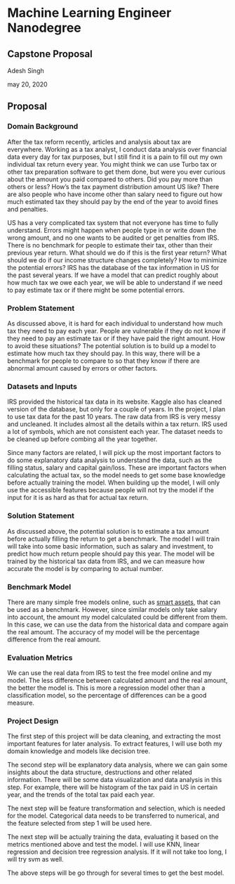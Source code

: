 # Machine Learning Engineer Nanodegree
## Capstone Proposal
Adesh Singh

may 20, 2020

## Proposal

### Domain Background
After the tax reform recently, articles and analysis about tax are everywhere. Working as a tax analyst, I conduct data analysis over financial data every day for tax purposes, but I still find it is a pain to fill out my own individual tax return every year. You might think we can use Turbo tax or other tax preparation software to get them done, but were you ever curious about the amount you paid compared to others. Did you pay more than others or less? How’s the tax payment distribution amount US like? There are also people who have income other than salary need to figure out how much estimated tax they should pay by the end of the year to avoid fines and penalties. 

US has a very complicated tax system that not everyone has time to fully understand. Errors might happen when people type in or write down the wrong amount, and no one wants to be audited or get penalties from IRS. There is no benchmark for people to estimate their tax, other than their previous year return. What should we do if this is the first year return? What should we do if our income structure changes completely? How to minimize the potential errors? IRS has the database of the tax information in US for the past several years. If we have a model that can predict roughly about how much tax we owe each year, we will be able to understand if we need to pay estimate tax or if there might be some potential errors. 

### Problem Statement
As discussed above, it is hard for each individual to understand how much tax they need to pay each year. People are vulnerable if they do not know if they need to pay an estimate tax or if they have paid the right amount. How to avoid these situations? The potential solution is to build up a model to estimate how much tax they should pay. In this way, there will be a benchmark for people to compare to so that they know if there are abnormal amount caused by errors or other factors.

### Datasets and Inputs
IRS provided the historical tax data in its website. Kaggle also has cleaned version of the database, but only for a couple of years. In the project, I plan to use tax data for the past 10 years. The raw data from IRS is very messy and uncleaned. It includes almost all the details within a tax return. IRS used a lot of symbols, which are not consistent each year. The dataset needs to be cleaned up before combing all the year together.

Since many factors are related, I will pick up the most important factors to do some explanatory data analysis to understand the data, such as the filling status, salary and capital gain/loss. These are important factors when calculating the actual tax, so the model needs to get some base knowledge before actually training the model. When building up the model, I will only use the accessible features because people will not try the model if the input for it is as hard as that for actual tax return.

### Solution Statement
As discussed above, the potential solution is to estimate a tax amount before actually filling the return to get a benchmark. The model I will train will take into some basic information, such as salary and investment, to predict how much return people should pay this year. The model will be trained by the historical tax data from IRS, and we can measure how accurate the model is by comparing to actual number.

### Benchmark Model
There are many simple free models online, such as [smart assets]( https://smartasset.com/taxes/income-taxes), that can be used as a benchmark. However, since similar models only take salary into account, the amount my model calculated could be different from them. In this case, we can use the data from the historical data and compare again the real amount. The accuracy of my model will be the percentage difference from the real amount. 

### Evaluation Metrics
We can use the real data from IRS to test the free model online and my model. The less difference between calculated amount and the real amount, the better the model is. This is more a regression model other than a classification model, so the percentage of differences can be a good measure.

### Project Design
The first step of this project will be data cleaning, and extracting the most important features for later analysis. To extract features, I will use both my domain knowledge and models like decision tree.

The second step will be explanatory data analysis, where we can gain some insights about the data structure, destructions and other related information. There will be some data visualization and data analysis in this step. For example, there will be histogram of the tax paid in US in certain year, and the trends of the total tax paid each year.

The next step will be feature transformation and selection, which is needed for the model. Categorical data needs to be transferred to numerical, and the feature selected from step 1 will be used here. 

The next step will be actually training the data, evaluating it based on the metrics mentioned above and test the model. I will use KNN, linear regression and decision tree regression analysis. If it will not take too long, I will try svm as well.

The above steps will be go through for several times to get the best model.

